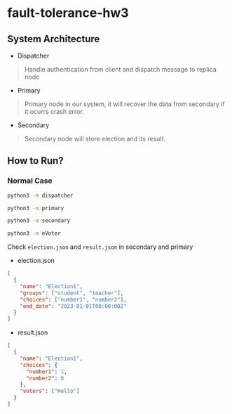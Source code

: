 # fault-tolerance-hw3
## System Architecture
* Dispatcher
> Handle authentication from client and dispatch message to replica node
* Primary
> Primary node in our system, it will recover the data from secondary if it ocurrs crash error.
* Secondary
> Secondary node will store election and its result. 

## How to Run?

### Normal Case
```bash
python3 -m dispatcher
```

```bash
python3 -m primary
```

```bash
python3 -m secondary
```

```bash
python3 -m eVoter
```

Check `election.json` and `result.json` in secondary and primary

* election.json
```json
[
  {
    "name": "Election1", 
    "groups": ["student", "teacher"], 
    "choices": ["number1", "number2"], 
    "end_date": "2023-01-01T00:00:00Z"
  }
]
```

* result.json
```json
[
  {
    "name": "Election1",
    "choices": {
      "number1": 1,
      "number2": 0
    },
    "voters": ["Hello"]
  }
]
```